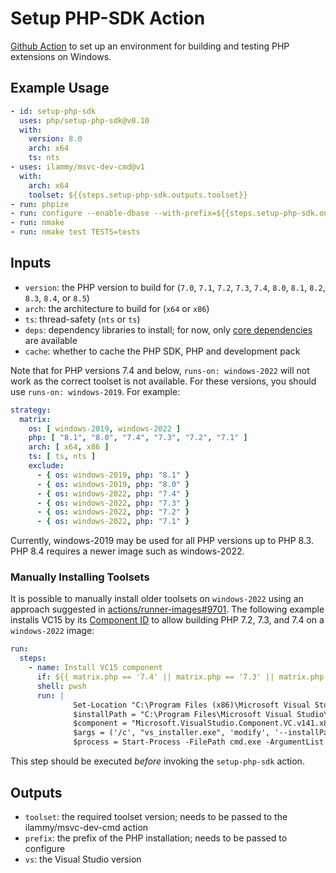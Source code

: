 # Setup PHP-SDK Action

[Github Action](https://github.com/features/actions) to set up an environment
for building and testing PHP extensions on Windows.

## Example Usage

````.yml
- id: setup-php-sdk
  uses: php/setup-php-sdk@v0.10
  with:
    version: 8.0
    arch: x64
    ts: nts
- uses: ilammy/msvc-dev-cmd@v1
  with:
    arch: x64
    toolset: ${{steps.setup-php-sdk.outputs.toolset}}
- run: phpize
- run: configure --enable-dbase --with-prefix=${{steps.setup-php-sdk.outputs.prefix}}
- run: nmake
- run: nmake test TESTS=tests
````

## Inputs

- `version`: the PHP version to build for
  (`7.0`, `7.1`, `7.2`, `7.3`, `7.4`, `8.0`, `8.1`, `8.2`, `8.3`, `8.4`, or `8.5`)
- `arch`: the architecture to build for (`x64` or `x86`)
- `ts`: thread-safety (`nts` or `ts`)
- `deps`: dependency libraries to install; for now, only
  [core dependencies](https://windows.php.net/downloads/php-sdk/deps/) are available
- `cache`: whether to cache the PHP SDK, PHP and development pack

Note that for PHP versions 7.4 and below, `runs-on: windows-2022` will not work
as the correct toolset is not available. For these versions, you should use
`runs-on: windows-2019`. For example:

```yml
strategy:
  matrix:
    os: [ windows-2019, windows-2022 ]
    php: [ "8.1", "8.0", "7.4", "7.3", "7.2", "7.1" ]
    arch: [ x64, x86 ]
    ts: [ ts, nts ]
    exclude:
      - { os: windows-2019, php: "8.1" }
      - { os: windows-2019, php: "8.0" }
      - { os: windows-2022, php: "7.4" }
      - { os: windows-2022, php: "7.3" }
      - { os: windows-2022, php: "7.2" }
      - { os: windows-2022, php: "7.1" }
```

Currently, windows-2019 may be used for all PHP versions up to PHP 8.3.
PHP 8.4 requires a newer image such as windows-2022.

### Manually Installing Toolsets

It is possible to manually install older toolsets on `windows-2022` using an
approach suggested in [actions/runner-images#9701](https://github.com/actions/runner-images/issues/9701).
The following example installs VC15 by its
[Component ID](https://learn.microsoft.com/en-us/visualstudio/install/workload-component-id-vs-build-tools?view=vs-2022)
to allow building PHP 7.2, 7.3, and 7.4 on a `windows-2022` image:

```yml
run:
  steps:
    - name: Install VC15 component
      if: ${{ matrix.php == '7.4' || matrix.php == '7.3' || matrix.php == '7.2' }}
      shell: pwsh
      run: |
              Set-Location "C:\Program Files (x86)\Microsoft Visual Studio\Installer\"
              $installPath = "C:\Program Files\Microsoft Visual Studio\2022\Enterprise"
              $component = "Microsoft.VisualStudio.Component.VC.v141.x86.x64"
              $args = ('/c', "vs_installer.exe", 'modify', '--installPath', "`"$installPath`"", '--add', $component, '--quiet', '--norestart', '--nocache')
              $process = Start-Process -FilePath cmd.exe -ArgumentList $args -Wait -PassThru -WindowStyle Hidden
```

This step should be executed _before_ invoking the `setup-php-sdk` action.

## Outputs

- `toolset`: the required toolset version;
  needs to be passed to the ilammy/msvc-dev-cmd action
- `prefix`: the prefix of the PHP installation;
  needs to be passed to configure
- `vs`: the Visual Studio version
